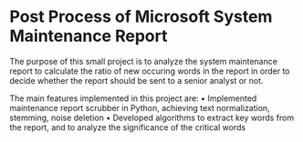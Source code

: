 # Post Process of Microsoft System Maintenance Report
The purpose of this small project is to analyze the system maintenance report to calculate the ratio of 
new occuring words in the report in order to decide whether the report should be sent to a senior analyst or not.

The main features implemented in this project are:
• Implemented maintenance report scrubber in Python, achieving text normalization, stemming, noise deletion
• Developed algorithms to extract key words from the report, and to analyze the significance of the critical words
